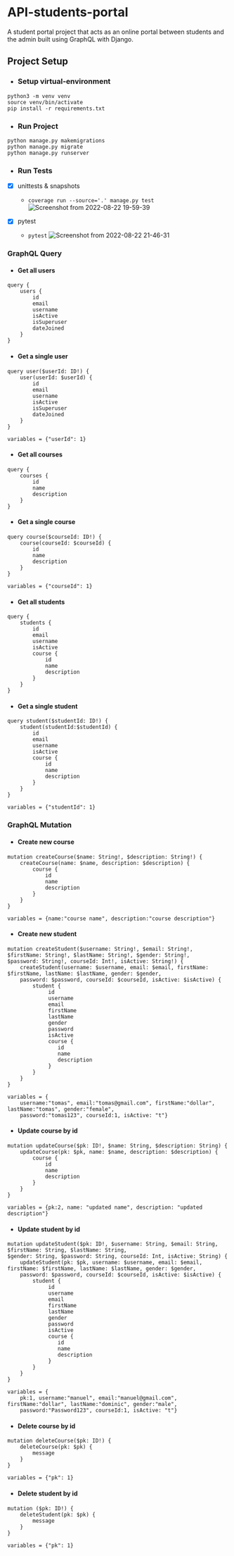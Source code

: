 # API-students-portal
A student portal project that acts as an online portal between students and the admin built using GraphQL with Django.

## Project Setup

- ### Setup virtual-environment
```
python3 -m venv venv
source venv/bin/activate
pip install -r requirements.txt
```

- ### Run Project
```
python manage.py makemigrations
python manage.py migrate
python manage.py runserver
```

- ### Run Tests
 - [x] unittests & snapshots
    - ```coverage run --source='.' manage.py test```
    ![Screenshot from 2022-08-22 19-59-39](https://user-images.githubusercontent.com/50827537/185996421-f0fd563c-d969-4a86-8fe5-383048cf3fc3.png)

 - [x] pytest
    - ```pytest```
    ![Screenshot from 2022-08-22 21-46-31](https://user-images.githubusercontent.com/50827537/185996445-5241ef29-39d8-4943-bcb9-80138f459e78.png)

### GraphQL Query

- #### Get all users
```
query {
    users {
        id
        email
        username
        isActive
        isSuperuser
        dateJoined
    }
}
```

- #### Get a single user
```
query user($userId: ID!) {
    user(userId: $userId) {
        id
        email
        username
        isActive
        isSuperuser
        dateJoined
    }
}

variables = {"userId": 1}
```

- #### Get all courses
```
query {
    courses {
        id
        name
        description
    }
}
```

- #### Get a single course
```
query course($courseId: ID!) {
    course(courseId: $courseId) {
        id
        name
        description
    }
}

variables = {"courseId": 1}
```

- #### Get all students
```
query {
    students {
        id
        email
        username
        isActive
        course {
            id
            name
            description
        }
    }
}
```

- #### Get a single student
```
query student($studentId: ID!) {
    student(studentId:$studentId) {
        id
        email
        username
        isActive
        course {
            id
            name
            description
        }
    }
}

variables = {"studentId": 1}
```

### GraphQL Mutation

- #### Create new course
```
mutation createCourse($name: String!, $description: String!) {
    createCourse(name: $name, description: $description) {
        course {
            id 
            name
            description
        }
    }
}

variables = {name:"course name", description:"course description"}
```

- #### Create new student
```
mutation createStudent($username: String!, $email: String!, $firstName: String!, $lastName: String!, $gender: String!, 
$password: String!, courseId: Int!, isActive: String!) {
    createStudent(username: $username, email: $email, firstName: $firstName, lastName: $lastName, gender: $gender, 
    password: $password, courseId: $courseId, isActive: $isActive) {
        student {
             id 
             username
             email
             firstName
             lastName
             gender
             password
             isActive
             course { 
                id 
                name 
                description
             }
        }
    }
}

variables = {
    username:"tomas", email:"tomas@gmail.com", firstName:"dollar", lastName:"tomas", gender:"female", 
    password:"tomas123", courseId:1, isActive: "t"}
```

- #### Update course by id
```
mutation updateCourse($pk: ID!, $name: String, $description: String) {
    updateCourse(pk: $pk, name: $name, description: $description) {
        course {
            id 
            name
            description
        }
    }
}

variables = {pk:2, name: "updated name", description: "updated description"}
```

- #### Update student by id
```
mutation updateStudent($pk: ID!, $username: String, $email: String, $firstName: String, $lastName: String, 
$gender: String, $password: String, courseId: Int, isActive: String) {
    updateStudent(pk: $pk, username: $username, email: $email, firstName: $firstName, lastName: $lastName, gender: $gender, 
    password: $password, courseId: $courseId, isActive: $isActive) {
        student {
             id 
             username
             email
             firstName
             lastName
             gender
             password
             isActive
             course { 
                id 
                name 
                description
             }
        }
    }
}

variables = {
    pk:1, username:"manuel", email:"manuel@gmail.com", firstName:"dollar", lastName:"dominic", gender:"male", 
    password:"Password123", courseId:1, isActive: "t"}
```

- #### Delete course by id
```
mutation deleteCourse($pk: ID!) {
    deleteCourse(pk: $pk) {
        message 
    }
}

variables = {"pk": 1}
```

- #### Delete student by id
```
mutation ($pk: ID!) {
    deleteStudent(pk: $pk) {
        message 
    }
}

variables = {"pk": 1}
```
